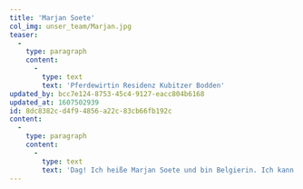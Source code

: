 ```yaml
---
title: 'Marjan Soete'
col_img: unser_team/Marjan.jpg
teaser:
  -
    type: paragraph
    content:
      -
        type: text
        text: 'Pferdewirtin Residenz Kubitzer Bodden'
updated_by: bcc7e124-8753-45c4-9127-eacc804b6168
updated_at: 1607502939
id: 8dc8382c-d4f9-4856-a22c-83cb66fb192c
content:
  -
    type: paragraph
    content:
      -
        type: text
        text: 'Dag! Ich heiße Marjan Soete und bin Belgierin. Ich kann von mir sagen, dass ich wirklich eine Vollblut-Pferdewirtin bin. Schon mein Onkel hatte eine Vollblut-Zucht. Aus der Liebe zu den Tieren habe ich meinen Beruf gemacht. Gearbeitet habe ich in Schottland, Portugal, Frankreich und den USA. Mein »Steckenpferd« ist der Geländeritt. Auf der Residenz kümmere ich mich um die Gesundheit der Pferde – und um ihre Fitness, vor allem der Reitpferde. Ich versuche für sie eine Vertrauensperson zu sein. Wie eine gute Freundin. Das gilt natürlich genauso für unsere Gast-Pferde. Meine Aufgabe sehe ich umfassend: Ich will als ein Teil des Teams zum Erfolg und zum Glück der Gäste beitragen.'
---
```

